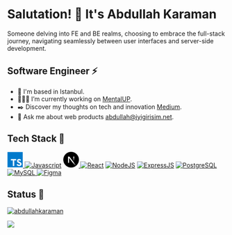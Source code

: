# Salutation! 📢 It's Abdullah Karaman

Someone delving into FE and BE realms, choosing to embrace the full-stack journey, navigating seamlessly between user interfaces and server-side development.

## Software Engineer ⚡

- 📍 I'm based in Istanbul.
- 👨🏻‍💻 I’m currently working on [MentalUP](https://mentalup.co).
- ✒️ Discover my thoughts on tech and innovation [Medium](https://medium.com/@karamonist).
- 💬 Ask me about web products [abdullah@iyigirisim.net](mailto:abdullah@iyigirisim.net).

## Tech Stack 🦾

<p align="left">
<a href="https://www.typescriptlang.org/" target="_blank" rel="noreferrer">
  <img src="https://raw.githubusercontent.com/devicons/devicon/master/icons/typescript/typescript-original.svg" width="36" height="36" alt="TypeScript" />
</a>
<a href="https://developer.mozilla.org/en-US/docs/Web/JavaScript" target="_blank" rel="noreferrer"><img src="https://cdn.jsdelivr.net/gh/devicons/devicon/icons/javascript/javascript-original.svg" width="36" height="36" alt="Javascript" /></a>
<a href="https://nextjs.org/" target="_blank" rel="noreferrer">
  <img src="https://raw.githubusercontent.com/devicons/devicon/master/icons/nextjs/nextjs-original.svg" width="36" height="36" alt="Next.js" />
</a>
<a href="https://reactjs.org/" target="_blank" rel="noreferrer"><img src="https://cdn.jsdelivr.net/gh/devicons/devicon/icons/react/react-original.svg" width="36" height="36" alt="React" /></a>
<a href="https://nodejs.org/en/" target="_blank" rel="noreferrer"><img src="https://cdn.jsdelivr.net/gh/devicons/devicon/icons/nodejs/nodejs-original.svg" width="36" height="36" alt="NodeJS" /></a>
<a href="https://expressjs.com/" target="_blank" rel="noreferrer"><img src="https://cdn.jsdelivr.net/gh/devicons/devicon/icons/express/express-original.svg" width="36" height="36" alt="ExpressJS" /></a>
<a href="https://www.postgresql.org/" target="_blank" rel="noreferrer"><img src="https://cdn.jsdelivr.net/gh/devicons/devicon/icons/postgresql/postgresql-plain.svg" width="36" height="36" alt="PostgreSQL" /></a>
<a href="https://www.mysql.com/" target="_blank" rel="noreferrer">
  <img src="https://www.mysql.com/common/logos/logo-mysql-170x115.png" width="36" height="36" alt="MySQL" />
</a>
<a href="https://www.figma.com/" target="_blank" rel="noreferrer"><img src="https://cdn.jsdelivr.net/gh/devicons/devicon/icons/figma/figma-original.svg" width="36" height="36" alt="Figma" /></a>
</p>

## Status 🎯

<p align="left"><a href="https://github.com/ryo-ma/github-profile-trophy"><img src="https://github-profile-trophy.vercel.app/?username=abdullahkaraman" alt="abdullahkaraman" /></a></p>

<a href="https://www.twitter.com/karamonist" target="_blank" rel="noreferrer"><img
src="https://img.shields.io/twitter/follow/karamonist?logo=twitter&style=for-the-badge&color=6366f1&labelColor=1c1917"/></a>
